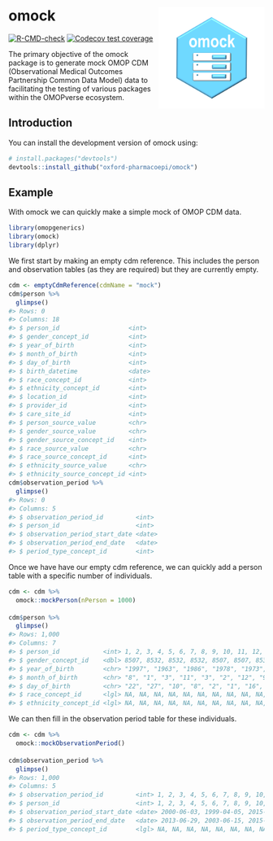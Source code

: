 
<!-- README.md is generated from README.Rmd. Please edit that file -->

# omock <img src="man/figures/logo.png" align="right" height="200"/>

<!-- badges: start -->

[![R-CMD-check](https://github.com/oxford-pharmacoepi/omock/actions/workflows/R-CMD-check.yaml/badge.svg)](https://github.com/oxford-pharmacoepi/omock/actions/workflows/R-CMD-check.yaml)
[![Codecov test
coverage](https://codecov.io/gh/oxford-pharmacoepi/omock/branch/main/graph/badge.svg)](https://app.codecov.io/gh/oxford-pharmacoepi/omock?branch=main)
<!-- badges: end -->

The primary objective of the omock package is to generate mock OMOP CDM
(Observational Medical Outcomes Partnership Common Data Model) data to
facilitating the testing of various packages within the OMOPverse
ecosystem.

## Introduction

You can install the development version of omock using:

``` r
# install.packages("devtools")
devtools::install_github("oxford-pharmacoepi/omock")
```

## Example

With omock we can quickly make a simple mock of OMOP CDM data.

``` r
library(omopgenerics)
library(omock)
library(dplyr)
```

We first start by making an empty cdm reference. This includes the
person and observation tables (as they are required) but they are
currently empty.

``` r
cdm <- emptyCdmReference(cdmName = "mock")
cdm$person %>% 
  glimpse()
#> Rows: 0
#> Columns: 18
#> $ person_id                   <int> 
#> $ gender_concept_id           <int> 
#> $ year_of_birth               <int> 
#> $ month_of_birth              <int> 
#> $ day_of_birth                <int> 
#> $ birth_datetime              <date> 
#> $ race_concept_id             <int> 
#> $ ethnicity_concept_id        <int> 
#> $ location_id                 <int> 
#> $ provider_id                 <int> 
#> $ care_site_id                <int> 
#> $ person_source_value         <chr> 
#> $ gender_source_value         <chr> 
#> $ gender_source_concept_id    <int> 
#> $ race_source_value           <chr> 
#> $ race_source_concept_id      <int> 
#> $ ethnicity_source_value      <chr> 
#> $ ethnicity_source_concept_id <int>
cdm$observation_period %>% 
  glimpse()
#> Rows: 0
#> Columns: 5
#> $ observation_period_id         <int> 
#> $ person_id                     <int> 
#> $ observation_period_start_date <date> 
#> $ observation_period_end_date   <date> 
#> $ period_type_concept_id        <int>
```

Once we have have our empty cdm reference, we can quickly add a person
table with a specific number of individuals.

``` r
cdm <- cdm %>% 
  omock::mockPerson(nPerson = 1000)

cdm$person %>% 
  glimpse()
#> Rows: 1,000
#> Columns: 7
#> $ person_id            <int> 1, 2, 3, 4, 5, 6, 7, 8, 9, 10, 11, 12, 13, 14, 15…
#> $ gender_concept_id    <dbl> 8507, 8532, 8532, 8532, 8507, 8507, 8532, 8532, 8…
#> $ year_of_birth        <chr> "1997", "1963", "1986", "1978", "1973", "1961", "…
#> $ month_of_birth       <chr> "8", "1", "3", "11", "3", "2", "12", "9", "7", "6…
#> $ day_of_birth         <chr> "22", "27", "10", "8", "2", "1", "16", "5", "23",…
#> $ race_concept_id      <lgl> NA, NA, NA, NA, NA, NA, NA, NA, NA, NA, NA, NA, N…
#> $ ethnicity_concept_id <lgl> NA, NA, NA, NA, NA, NA, NA, NA, NA, NA, NA, NA, N…
```

We can then fill in the observation period table for these individuals.

``` r
cdm <- cdm %>% 
  omock::mockObservationPeriod()

cdm$observation_period %>% 
  glimpse()
#> Rows: 1,000
#> Columns: 5
#> $ observation_period_id         <int> 1, 2, 3, 4, 5, 6, 7, 8, 9, 10, 11, 12, 1…
#> $ person_id                     <int> 1, 2, 3, 4, 5, 6, 7, 8, 9, 10, 11, 12, 1…
#> $ observation_period_start_date <date> 2000-06-03, 1999-04-05, 2015-01-15, 198…
#> $ observation_period_end_date   <date> 2013-06-29, 2003-06-15, 2015-10-11, 201…
#> $ period_type_concept_id        <lgl> NA, NA, NA, NA, NA, NA, NA, NA, NA, NA, …
```
